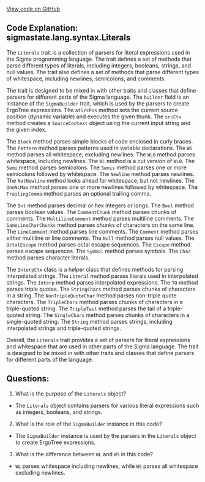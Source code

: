 [View code on GitHub](sigmastate-interpreterhttps://github.com/ScorexFoundation/sigmastate-interpreter/parsers/shared/src/main/scala/sigmastate/lang/syntax/Literals.scala)

## Code Explanation: sigmastate.lang.syntax.Literals

The `Literals` trait is a collection of parsers for literal expressions used in the Sigma programming language. The trait defines a set of methods that parse different types of literals, including integers, booleans, strings, and null values. The trait also defines a set of methods that parse different types of whitespace, including newlines, semicolons, and comments.

The trait is designed to be mixed in with other traits and classes that define parsers for different parts of the Sigma language. The `builder` field is an instance of the `SigmaBuilder` trait, which is used by the parsers to create ErgoTree expressions. The `atSrcPos` method sets the current source position (dynamic variable) and executes the given thunk. The `srcCtx` method creates a `SourceContext` object using the current input string and the given index.

The `Block` method parses simple blocks of code enclosed in curly braces. The `Pattern` method parses patterns used in variable declarations. The `WS` method parses all whitespace, excluding newlines. The `WL0` method parses whitespace, including newlines. The `WL` method is a cut version of `WL0`. The `Semi` method parses semicolons. The `Semis` method parses one or more semicolons followed by whitespace. The `Newline` method parses newlines. The `NotNewline` method looks ahead for whitespace, but not newlines. The `OneNLMax` method parses one or more newlines followed by whitespace. The `TrailingComma` method parses an optional trailing comma.

The `Int` method parses decimal or hex integers or longs. The `Bool` method parses boolean values. The `CommentChunk` method parses chunks of comments. The `MultilineComment` method parses multiline comments. The `SameLineCharChunks` method parses chunks of characters on the same line. The `LineComment` method parses line comments. The `Comment` method parses either multiline or line comments. The `Null` method parses null values. The `OctalEscape` method parses octal escape sequences. The `Escape` method parses escape sequences. The `Symbol` method parses symbols. The `Char` method parses character literals.

The `InterpCtx` class is a helper class that defines methods for parsing interpolated strings. The `Literal` method parses literals used in interpolated strings. The `Interp` method parses interpolated expressions. The `TQ` method parses triple quotes. The `StringChars` method parses chunks of characters in a string. The `NonTripleQuoteChar` method parses non-triple quote characters. The `TripleChars` method parses chunks of characters in a triple-quoted string. The `TripleTail` method parses the tail of a triple-quoted string. The `SingleChars` method parses chunks of characters in a single-quoted string. The `String` method parses strings, including interpolated strings and triple-quoted strings.

Overall, the `Literals` trait provides a set of parsers for literal expressions and whitespace that are used in other parts of the Sigma language. The trait is designed to be mixed in with other traits and classes that define parsers for different parts of the language.
## Questions: 
 1. What is the purpose of the `Literals` object?
- The `Literals` object contains parsers for various literal expressions such as integers, booleans, and strings.

2. What is the role of the `SigmaBuilder` instance in this code?
- The `SigmaBuilder` instance is used by the parsers in the `Literals` object to create ErgoTree expressions.

3. What is the difference between `WL` and `WS` in this code?
- `WL` parses whitespace including newlines, while `WS` parses all whitespace excluding newlines.